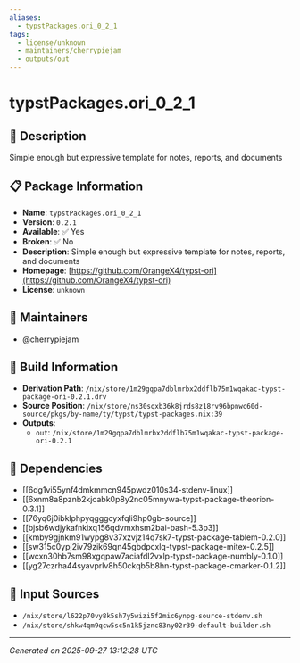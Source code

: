 ```yaml
---
aliases:
  - typstPackages.ori_0_2_1
tags:
  - license/unknown
  - maintainers/cherrypiejam
  - outputs/out
---
```


# typstPackages.ori_0_2_1

## 📝 Description

Simple enough but expressive template for notes, reports, and documents

## 📋 Package Information

- **Name**: `typstPackages.ori_0_2_1`
- **Version**: `0.2.1`
- **Available**: ✅ Yes
- **Broken**: ✅ No
- **Description**: Simple enough but expressive template for notes, reports, and documents
- **Homepage**: [https://github.com/OrangeX4/typst-ori](https://github.com/OrangeX4/typst-ori)
- **License**: `unknown`
## 👥 Maintainers

- @cherrypiejam


## 🔧 Build Information

- **Derivation Path**: `/nix/store/1m29gqpa7dblmrbx2ddflb75m1wqakac-typst-package-ori-0.2.1.drv`
- **Source Position**: `/nix/store/ns30sqxb36k8jrds8z18rv96bpnwc60d-source/pkgs/by-name/ty/typst/typst-packages.nix:39`
- **Outputs**:
  - `out`:  `/nix/store/1m29gqpa7dblmrbx2ddflb75m1wqakac-typst-package-ori-0.2.1`

## 🔗 Dependencies

- [[6dg1vi55ynf4dmkmmcn945pwdz010s34-stdenv-linux]]
- [[6xnm8a8pznb2kjcabk0p8y2nc05mnywa-typst-package-theorion-0.3.1]]
- [[76yq6j0ibklphpyqgggcyxfqli9hp0gb-source]]
- [[bjsb6wdjykafnkixq156qdvmxhsm2bai-bash-5.3p3]]
- [[kmby9gjnkm91wypg8v37xzvjz14q7sk7-typst-package-tablem-0.2.0]]
- [[sw315c0ypj2iv79zik69qn45gbdpcxlq-typst-package-mitex-0.2.5]]
- [[wcxn30hb7sm98xgqpaw7aciafdl2vxlp-typst-package-numbly-0.1.0]]
- [[yg27czrha44syavprlv8h50ckqb5b8hn-typst-package-cmarker-0.1.2]]

## 📁 Input Sources

- `/nix/store/l622p70vy8k5sh7y5wizi5f2mic6ynpg-source-stdenv.sh`
- `/nix/store/shkw4qm9qcw5sc5n1k5jznc83ny02r39-default-builder.sh`

---
*Generated on 2025-09-27 13:12:28 UTC*
